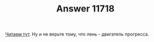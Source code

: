 ﻿---
title: "Answer 11718"
se.owner.user_id: 457894
se.owner.display_name: "A_Vaclav"
se.owner.link: "https://ru.meta.stackoverflow.com/users/457894/a-vaclav"
se.answer_id: 11718
se.question_id: 11717
se.post_type: answer
se.is_accepted: False
---
<p><a href="https://ru.stackoverflow.com/help/how-to-ask">Читаем тут</a>.
Ну и не верьте тому, что лень - двигатель прогресса.</p>
